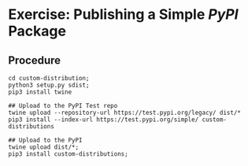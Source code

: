 # Exercise: Publishing a Simple _PyPI_ Package

## Procedure

```shell
cd custom-distribution;
python3 setup.py sdist;
pip3 install twine

## Upload to the PyPI Test repo
twine upload --repository-url https://test.pypi.org/legacy/ dist/*
pip3 install --index-url https://test.pypi.org/simple/ custom-distributions

## Upload to the PyPI
twine upload dist/*;
pip3 install custom-distributions;
```
